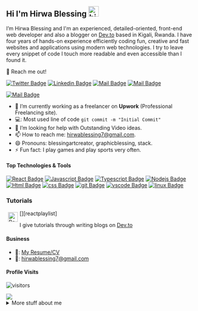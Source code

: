 ## Hi I'm Hirwa Blessing <img src="https://user-images.githubusercontent.com/1303154/88677602-1635ba80-d120-11ea-84d8-d263ba5fc3c0.gif" width="28px" alt="hi">

I’m Hirwa Blessing and I'm an experienced, detailed-oriented, front-end web developer and also a blogger on [Dev.to](https://dev.to/blessingartcreator) based in Kigali, Rwanda. I have four years of hands-on experience efficiently coding fun, creative and fast websites and applications using modern web technologies. I try to leave every snippet of code I touch more readable and even accessible than I found it.

📧 Reach me out!

[![Twitter Badge](https://img.shields.io/badge/-@blessingartcreator-1ca0f1?style=flat&labelColor=1ca0f1&logo=twitter&logoColor=white&link=https://twitter.com/graphicblessing)](https://twitter.com/graphicblessing) [![Linkedin Badge](https://img.shields.io/badge/-Blessing-0e76a8?style=flat&labelColor=0e76a8&logo=linkedin&logoColor=white)](www.linkedin.com/in/hirwa-blessing) [![Mail Badge](https://img.shields.io/badge/-@blessingartcreator-e84393?style=flat&labelColor=e84393&logo=instagram&logoColor=white)](https://www.instagram.com/blessingartcreator/) [![Mail Badge](https://img.shields.io/badge/-hirwablessing-c0392b?style=flat&labelColor=c0392b&logo=gmail&logoColor=white)](mailto:hirwablessing7@gmail.com)

[![Mail Badge](https://img.shields.io/badge/-hirwablessing-black?style=flat&labelColor=black&logo=dev.to&logoColor=white)](https://dev.to/blessingartcreator)

<!-- TODO: Add last video link -->

- 🔭 I’m currently working as a freelancer on **Upwork** (Professional Freelancing site).
- 💻: Most used line of code `git commit -m "Initial Commit"`
- 🤔 I’m looking for help with Outstanding Video ideas.
- 📫 How to reach me: hirwablessing7@gmail.com.
- 😄 Pronouns: blessingartcreator, graphicblessing, stack.
- ⚡ Fun fact: I play games and play sports very often.

#### Top Technologies & Tools

<!-- TODO: Make technologies links takes you to repositories -->

[![React Badge](https://img.shields.io/badge/-React-61DBFB?style=for-the-badge&labelColor=black&logo=react&logoColor=61DBFB)](#) [![Javascript Badge](https://img.shields.io/badge/-Javascript-F0DB4F?style=for-the-badge&labelColor=black&logo=javascript&logoColor=F0DB4F)](#) [![Typescript Badge](https://img.shields.io/badge/-Typescript-007acc?style=for-the-badge&labelColor=black&logo=typescript&logoColor=007acc)](#) [![Nodejs Badge](https://img.shields.io/badge/-Nodejs-3C873A?style=for-the-badge&labelColor=black&logo=node.js&logoColor=3C873A)](#) [![Html Badge](https://img.shields.io/badge/html%20-%23E34F26.svg?&style=for-the-badge&logo=html5&logoColor=white)](#) [![css Badge](https://img.shields.io/badge/css%20-%231572B6.svg?&style=for-the-badge&logo=css3&logoColor=white)](#) [![git Badge](https://img.shields.io/badge/git%20-%23F05032.svg?&style=for-the-badge&logo=git&logoColor=white)](#) [![vscode Badge](https://img.shields.io/badge/-vscode-007ACC?style=for-the-badge&logo=visual-studio-code)](#) [![linux Badge](https://img.shields.io/badge/-linux-FCC624?style=for-the-badge&logo=linux&logoColor=black)](#) 

### Tutorials

[<img align="left" alt="React" width="26px" style="margin: 5px;" src="https://d2fltix0v2e0sb.cloudfront.net/dev-black.png" />][reactplaylist]

I give tutorials through writing blogs on [Dev.to](https://dev.to/blessingartcreator)


#### Business
- 📎: [My Resume/CV](https://github.com/hirwablessing/hirwablessing/blob/main/Blessing_resume.pdf)
- 📧: hirwablessing7@gmail.com


#### Profile Visits 

![visitors](https://visitor-badge.glitch.me/badge?page_id=hirwablessing.hirwablessing)

<a href="https://github.com/hirwablessing/github-readme-stats">
<img align="center" src="https://github-readme-stats.anuraghazra1.vercel.app/api/top-langs/?username=hirwablessing&layout=compact&theme=blue-green" />
</a>

<details>
<summary>
  More stuff about me
</summary>

<br >

I love sharing knowledge and putting tutorials, courses and posts together for helping other developers, and tjat's why CoderOne Youtube Channel exists!

#### What is dev.to?

It is a community of software developers who write articles, take part in discussions, and build their professional profiles. We value supportive and constructive dialogue in the pursuit of great code and career growth for all members

#### Coding Stats

<!--START_SECTION:waka-->
```text
Javascript   15 hrs 41 mins  ████████████████████▓░░░░   82.29 % 
HTML         1 hr 50 mins    ██▒░░░░░░░░░░░░░░░░░░░░░░   09.61 % 
Markdown     1 hr 27 mins    ██░░░░░░░░░░░░░░░░░░░░░░░   07.63 % 
Other        2 mins          ░░░░░░░░░░░░░░░░░░░░░░░░░   00.25 % 
YAML         2 mins          ░░░░░░░░░░░░░░░░░░░░░░░░░   00.19 % 
```
<!--END_SECTION:waka-->

#### Github Stats

![Ipenywis's github stats](https://github-readme-stats.vercel.app/api?username=ipenywis&count_private=true&theme=tokyonight&hide=contribs,prs)

</details>

